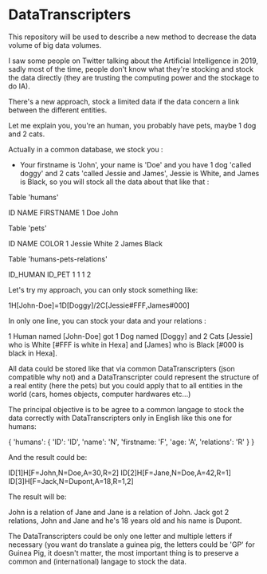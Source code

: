 # DataTranscripters

This repository will be used to describe a new method to decrease the data volume of big data volumes.

I saw some people on Twitter talking about the Artificial Intelligence in 2019, sadly most of the time, people don't know what they're stocking and stock the data directly (they are trusting the computing power and the stockage to do IA).

There's a new approach, stock a limited data if the data concern a link between the different entities.

Let me explain you, you're an human, you probably have pets, maybe 1 dog and 2 cats.

Actually in a common database, we stock you :

- Your firstname is 'John', your name is 'Doe' and you have 1 dog 'called doggy' and 2 cats 'called Jessie and James', Jessie is White, and James is Black, so you will stock all the data about that like that :

Table 'humans'

  ID  NAME  FIRSTNAME
  1   Doe   John

Table 'pets'

  ID  NAME COLOR
  1   Jessie  White
  2   James   Black

Table 'humans-pets-relations'

  ID_HUMAN  ID_PET
  1         1
  1         2
  
Let's try my approach, you can only stock something like:
 
1H[John-Doe]=1D[Doggy]/2C[Jessie#FFF,James#000]

In only one line, you can stock your data and your relations :

1 Human named [John-Doe] got 1 Dog named [Doggy] and 2 Cats [Jessie] who is White [#FFF is white in Hexa] and  [James] who is Black [#000 is black in Hexa].

All data could be stored like that via common DataTranscripters (json compatible why not) and a DataTranscripter could represent the structure of a real entity (here the pets) but you could apply that to all entities in the world (cars, homes objects, computer hardwares etc...)

The principal objective is to be agree to a common langage to stock the data correctly with DataTranscripters only in English like this one for humans:

{
  'humans': {
    'ID': 'ID',
    'name': 'N',
    'firstname: 'F',
    'age: 'A',
    'relations': 'R'
  }
}

And the result could be:

ID[1]H[F=John,N=Doe,A=30,R=2]
ID[2]H[F=Jane,N=Doe,A=42,R=1]
ID[3]H[F=Jack,N=Dupont,A=18,R=1,2]

The result will be:

John is a relation of Jane and Jane is a relation of John.
Jack got 2 relations, John and Jane and he's 18 years old and his name is Dupont.

The DataTranscripters could be only one letter and multiple letters if necessary (you want do translate a guinea pig, the letters could be 'GP' for Guinea Pig, it doesn't matter, the most important thing is to preserve a common and (international) langage to stock the data.
